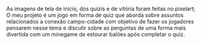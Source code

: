 As imagens de tela de inicio, dos quizis e de vitória foram feitas no pixelart;
O meu projeto é um jogo em forma de quiz que aborda sobre assuntos relacionados a conexão campo-cidade com objetivo de fazer os jogadores pensarem nesse tema e discutir sobre as perguntas de uma forma mais divertida com um minegame de estourar balões após completar o quiz.
